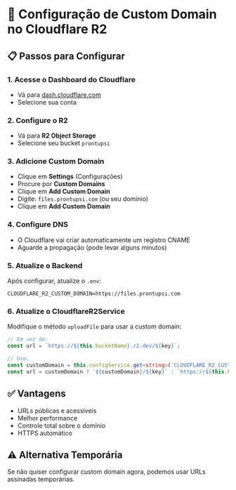 # 🔧 Configuração de Custom Domain no Cloudflare R2

## 📋 Passos para Configurar

### 1. **Acesse o Dashboard do Cloudflare**
- Vá para [dash.cloudflare.com](https://dash.cloudflare.com)
- Selecione sua conta

### 2. **Configure o R2**
- Vá para **R2 Object Storage**
- Selecione seu bucket `prontupsi`

### 3. **Adicione Custom Domain**
- Clique em **Settings** (Configurações)
- Procure por **Custom Domains**
- Clique em **Add Custom Domain**
- Digite: `files.prontupsi.com` (ou seu domínio)
- Clique em **Add Custom Domain**

### 4. **Configure DNS**
- O Cloudflare vai criar automaticamente um registro CNAME
- Aguarde a propagação (pode levar alguns minutos)

### 5. **Atualize o Backend**
Após configurar, atualize o `.env`:

```env
CLOUDFLARE_R2_CUSTOM_DOMAIN=https://files.prontupsi.com
```

### 6. **Atualize o CloudflareR2Service**
Modifique o método `uploadFile` para usar a custom domain:

```typescript
// Em vez de:
const url = `https://${this.bucketName}.r2.dev/${key}`;

// Use:
const customDomain = this.configService.get<string>('CLOUDFLARE_R2_CUSTOM_DOMAIN');
const url = customDomain ? `${customDomain}/${key}` : `https://${this.bucketName}.r2.dev/${key}`;
```

## ✅ **Vantagens**
- URLs públicas e acessíveis
- Melhor performance
- Controle total sobre o domínio
- HTTPS automático

## ⚠️ **Alternativa Temporária**
Se não quiser configurar custom domain agora, podemos usar URLs assinadas temporárias.






